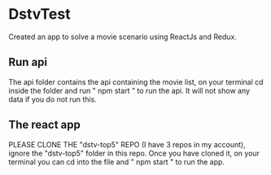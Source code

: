# DstvTest
Created an app to solve a movie scenario using ReactJs and Redux. 

## Run api
The api folder contains the api containing the movie list, on your terminal cd inside the folder and run " npm start " to run the api. It will not show any data if you do not run this. 

## The react app
PLEASE CLONE THE "dstv-top5" REPO (I have 3 repos in my account), ignore the "dstv-top5" folder in this repo. Once you have cloned it, on your terminal you can cd into the file and " npm start " to run the app.

